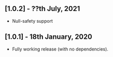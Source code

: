 ## [1.0.2] - ??th July, 2021

* Null-safety support

## [1.0.1] - 18th January, 2020

* Fully working release (with no dependencies).
